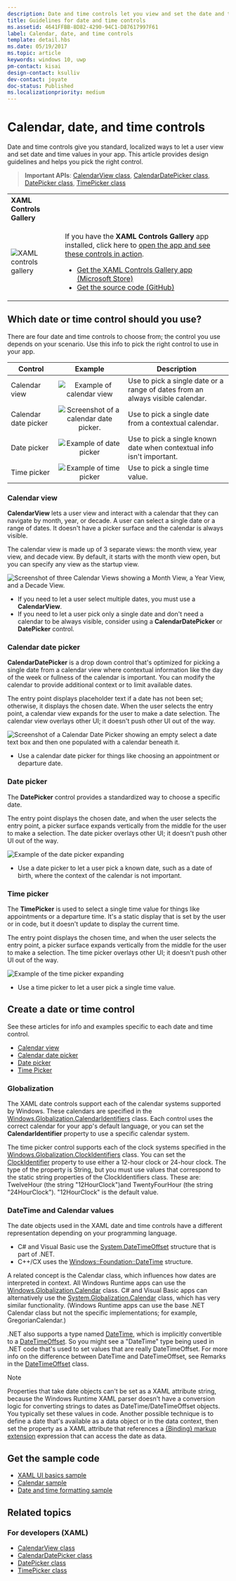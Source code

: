 ```yaml
---
description: Date and time controls let you view and set the date and time. This article provides design guidelines and helps you pick the right control.
title: Guidelines for date and time controls
ms.assetid: 4641FFBB-8D82-4290-94C1-D87617997F61
label: Calendar, date, and time controls
template: detail.hbs
ms.date: 05/19/2017
ms.topic: article
keywords: windows 10, uwp
pm-contact: kisai
design-contact: ksulliv
dev-contact: joyate
doc-status: Published
ms.localizationpriority: medium
---
```

# Calendar, date, and time controls

 

Date and time controls give you standard, localized ways to let a user view and set date and time values in your app. This article provides design guidelines and helps you pick the right control.

> **Important APIs**: [CalendarView class](/uwp/api/Windows.UI.Xaml.Controls.CalendarView), [CalendarDatePicker class](/uwp/api/Windows.UI.Xaml.Controls.CalendarDatePicker), [DatePicker class](/uwp/api/Windows.UI.Xaml.Controls.DatePicker), [TimePicker class](/uwp/api/Windows.UI.Xaml.Controls.TimePicker)

<table>
<th align="left">XAML Controls Gallery<th>
<tr>
<td><img src="images/xaml-controls-gallery-app-icon-sm.png" alt="XAML controls gallery"></img></td>
<td>
    <p>If you have the <strong style="font-weight: semi-bold">XAML Controls Gallery</strong> app installed, click here to <a href="xamlcontrolsgallery:/category/DataInput">open the app and see these controls in action</a>.</p>
    <ul>
    <li><a href="https://www.microsoft.com/store/productId/9MSVH128X2ZT">Get the XAML Controls Gallery app (Microsoft Store)</a></li>
    <li><a href="https://github.com/Microsoft/Xaml-Controls-Gallery">Get the source code (GitHub)</a></li>
    </ul>
</td>
</tr>
</table>

## Which date or time control should you use?

There are four date and time controls to choose from; the control you use depends on your scenario. Use this info to pick the right control to use in your app.

| Control | Example | Description |
| ------- | :-----: | ----------- |
| Calendar view | ![Example of calendar view](images/controls_calendar_monthview_small.png) | Use to pick a single date or a range of dates from an always visible calendar. |
| Calendar date picker | ![Screenshot of a calendar date picker.](images/calendar-date-picker-closed.png) | Use to pick a single date from a contextual calendar. |
| Date picker | ![Example of date picker](images/date-picker-closed.png) | Use to pick a single known date when contextual info isn't important. |
| Time picker | ![Example of time picker](images/time-picker-closed.png) | Use to pick a single time value. |

<!-- This table seems redundant, not sure it's needed.-->

### Calendar view

**CalendarView** lets a user view and interact with a calendar that they can navigate by month, year, or decade. A user can select a single date or a range of dates. It doesn't have a picker surface and the calendar is always visible.

The calendar view is made up of 3 separate views: the month view, year view, and decade view. By default, it starts with the month view open, but you can specify any view as the startup view.

![Screenshot of three Calendar Views showing a Month View, a Year View, and a Decade View.](images/calendar-view-3-views.png)

- If you need to let a user select multiple dates, you must use a **CalendarView**.
- If you need to let a user pick only a single date and don't need a calendar to be always visible, consider using a **CalendarDatePicker** or **DatePicker** control.

### Calendar date picker

**CalendarDatePicker** is a drop down control that's optimized for picking a single date from a calendar view where contextual information like the day of the week or fullness of the calendar is important. You can modify the calendar to provide additional context or to limit available dates.

The entry point displays placeholder text if a date has not been set; otherwise, it displays the chosen date. When the user selects the entry point, a calendar view expands for the user to make a date selection. The calendar view overlays other UI; it doesn't push other UI out of the way.

![Screenshot of a Calendar Date Picker showing an empty select a date text box and then one populated with a calendar beneath it.](images/calendar-date-picker-2-views.png)

- Use a calendar date picker for things like choosing an appointment or departure date. 

### Date picker

The **DatePicker** control provides a standardized way to choose a specific date. 

The entry point displays the chosen date, and when the user selects the entry point, a picker surface expands vertically from the middle for the user to make a selection. The date picker overlays other UI; it doesn't push other UI out of the way.

![Example of the date picker expanding](images/controls_datepicker_expand.png)

- Use a date picker to let a user pick a known date, such as a date of birth, where the context of the calendar is not important.

### Time picker

The **TimePicker** is used to select a single time value for things like appointments or a departure time. It's a static display that is set by the user or in code, but it doesn't update to display the current time.

The entry point displays the chosen time, and when the user selects the entry point, a picker surface expands vertically from the middle for the user to make a selection. The time picker overlays other UI; it doesn't push other UI out of the way.

![Example of the time picker expanding](images/controls_timepicker_expand.png)

- Use a time picker to let a user pick a single time value.

## Create a date or time control

See these articles for info and examples specific to each date and time control.

- [Calendar view](calendar-view.md)
- [Calendar date picker](calendar-date-picker.md)
- [Date picker](date-picker.md)
- [Time Picker](time-picker.md)

### Globalization

The XAML date controls support each of the calendar systems supported by Windows. These calendars are specified in the [Windows.Globalization.CalendarIdentifiers](/uwp/api/Windows.Globalization.CalendarIdentifiers) class. Each control uses the correct calendar for your app's default language, or you can set the **CalendarIdentifier** property to use a specific calendar system.

The time picker control supports each of the clock systems specified in the [Windows.Globalization.ClockIdentifiers](/uwp/api/Windows.Globalization.ClockIdentifiers) class. You can set the [ClockIdentifier](/uwp/api/windows.ui.xaml.controls.timepicker.clockidentifier) property to use either a 12-hour clock or 24-hour clock. The type of the property is String, but you must use values that correspond to the static string properties of the ClockIdentifiers class. These are: TwelveHour (the string "12HourClock")and TwentyFourHour (the string "24HourClock"). "12HourClock" is the default value.

### DateTime and Calendar values

The date objects used in the XAML date and time controls have a different representation depending on your programming language.

- C# and Visual Basic use the [System.DateTimeOffset](/dotnet/api/system.datetimeoffset) structure that is part of .NET. 
- C++/CX uses the [Windows::Foundation::DateTime](/windows/desktop/api/windows.foundation/ns-windows-foundation-datetime) structure. 

A related concept is the Calendar class, which influences how dates are interpreted in context. All Windows Runtime apps can use the [Windows.Globalization.Calendar](/uwp/api/Windows.Globalization.Calendar) class. C# and Visual Basic apps can alternatively use the [System.Globalization.Calendar](/dotnet/api/system.globalization.calendar) class, which has very similar functionality. (Windows Runtime apps can use the base .NET Calendar class but not the specific implementations; for example, GregorianCalendar.)

.NET also supports a type named [DateTime](/dotnet/api/system.datetime), which is implicitly convertible to a [DateTimeOffset](/dotnet/api/system.datetimeoffset). So you might see a "DateTime" type being used in .NET code that's used to set values that are really DateTimeOffset. For more info on the difference between DateTime and DateTimeOffset, see Remarks in the [DateTimeOffset](/dotnet/api/system.datetimeoffset) class.

> [!NOTE]
> Properties that take date objects can't be set as a XAML attribute string, because the Windows Runtime XAML parser doesn't have a conversion logic for converting strings to dates as DateTime/DateTimeOffset objects. You typically set these values in code. Another possible technique is to define a date that's available as a data object or in the data context, then set the property as a XAML attribute that references a [\{Binding\} markup extension](../../xaml-platform/binding-markup-extension.md) expression that can access the date as data.

## Get the sample code

- [XAML UI basics sample](https://github.com/Microsoft/Windows-universal-samples/tree/master/Samples/XamlUIBasics)
- [Calendar sample](https://github.com/Microsoft/Windows-universal-samples/tree/master/Samples/Calendar)
- [Date and time formatting sample](https://github.com/microsoft/Windows-universal-samples/tree/master/Samples/DateTimeFormatting)

## Related topics

### For developers (XAML)

- [CalendarView class](/uwp/api/Windows.UI.Xaml.Controls.CalendarView)
- [CalendarDatePicker class](/uwp/api/Windows.UI.Xaml.Controls.CalendarDatePicker)
- [DatePicker class](/uwp/api/Windows.UI.Xaml.Controls.DatePicker)
- [TimePicker class](/uwp/api/Windows.UI.Xaml.Controls.TimePicker)
